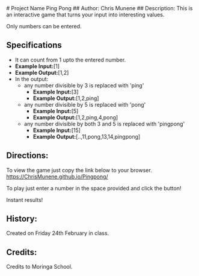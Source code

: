 <snippet>
  <content>
# Project Name
Ping Pong
## Author:
Chris Munene
## Description:
This is an interactive game that turns your input into interesting values.

Only numbers can be entered.
## Specifications
  * It can count from 1 upto the entered number.
   * **Example Input:**[1]
   * **Example Output:**[1,2]
  * In the output:
    * any number divisible by 3 is replaced with 'ping'
      * **Example Input:**[3]
      * **Example Output:**[1,2,ping]
    * any number divisible by 5 is replaced with 'pong'
      * **Example Input:**[5]
      * **Example Output:**[1,2,ping,4,pong]
    * any number divisible by both 3 and 5 is replaced with 'pingpong'
      * **Example Input:**[15]
      * **Example Output:**[..,11,pong,13,14,pingpong]

## Directions:
To view the game just copy the link below to your browser. https://ChrisMunene.github.io/Pingpong/

To play just enter a number in the space provided and click the button!

Instant results!

## History:
Created on Friday 24th February in class.
## Credits:
Credits to Moringa School.


</snippet>
